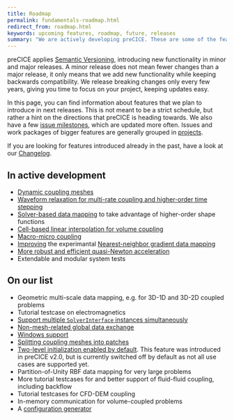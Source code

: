 ```yaml
---
title: Roadmap
permalink: fundamentals-roadmap.html
redirect_from: roadmap.html
keywords: upcoming features, roadmap, future, releases
summary: "We are actively developing preCICE. These are some of the features you can expect in the future."
---
```


preCICE applies [Semantic Versioning](https://semver.org/), introducing new functionality in minor and major releases. A minor release does not mean fewer changes than a major release, it only means that we add new functionality while keeping backwards compatibility. We release breaking changes only every few years, giving you time to focus on your project, keeping updates easy.

In this page, you can find information about features that we plan to introduce in next releases. This is not meant to be a strict schedule, but rather a hint on the directions that preCICE is heading towards. We also have a few [issue milestones](https://github.com/precice/precice/milestones), which are updated more often. Issues and work packages of bigger features are generally grouped in [projects](https://github.com/precice/precice/projects).

If you are looking for features introduced already in the past, have a look at our [Changelog](https://github.com/precice/precice/blob/develop/CHANGELOG.md).

## In active development

- [Dynamic coupling meshes](https://github.com/precice/precice/projects/2)
- [Waveform relaxation for multi-rate coupling and higher-order time stepping](https://github.com/precice/precice/projects/7)
- [Solver-based data mapping](couple-your-code-direct-access.html) to take advantage of higher-order shape functions
- [Cell-based linear interpolation for volume coupling](https://github.com/precice/precice/issues/468)
- [Macro-micro coupling](https://github.com/IshaanDesai/coupled-heat-conduction)
- [Improving](https://github.com/precice/precice/issues/1252) the experimantal [Nearest-neighbor gradient data mapping](https://github.com/precice/precice/pull/1169)
- [More robust and efficient quasi-Newton acceleration](https://github.com/precice/precice/pull/1152)
- Extendable and modular system tests

## On our list

- Geometric multi-scale data mapping, e.g. for 3D-1D and 3D-2D coupled problems
- Tutorial testcase on electromagnetics
- [Support multiple `SolverInterface` instances simultaneously](https://github.com/precice/precice/projects/8)
- [Non-mesh-related global data exchange](https://github.com/precice/precice/issues/202)
- [Windows support](https://github.com/precice/precice/issues/200)
- [Splitting coupling meshes into patches](https://github.com/precice/precice/issues/374)
- [Two-level initialization enabled by default](https://github.com/precice/precice/issues/633). This feature was introduced in preCICE v2.0, but is currently switched off by default as not all use cases are supported yet.
- Partition-of-Unity RBF data mapping for very large problems
- More tutorial testcases for and better support of fluid-fluid coupling, including backflow
- Tutorial testcases for CFD-DEM coupling
- In-memory communication for volume-coupled problems
- A [configuration generator](https://github.com/precice/controller)
